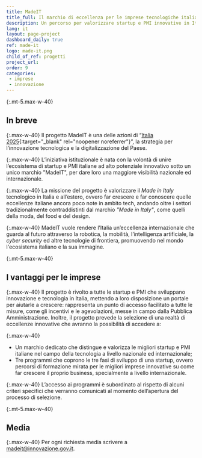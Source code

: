 ```yaml
---
title: MadeIT
title_full: Il marchio di eccellenza per le imprese tecnologiche italiane
description: Un percorso per valorizzare startup e PMI innovative in Italia e all’estero
lang: it
layout: page-project
dashboard_daily: true
ref: made-it
logo: made-it.png
child_of_ref: progetti
project_url: 
order: 9
categories:
 - imprese
 - innovazione
---
```


{:.mt-5.max-w-40}
## In breve

{:.max-w-40}
Il progetto MadeIT è una delle azioni di “[Italia 2025](https://innovazione.gov.it/presentazione-piano-innovazione/){:target="_blank" rel="noopener noreferrer"}”, la strategia per l’innovazione tecnologica e la digitalizzazione del Paese.

{:.max-w-40}
L’iniziativa istituzionale è nata con la volontà di unire l’ecosistema di startup e PMI italiane ad alto potenziale innovativo sotto un unico marchio "MadeIT", per dare loro una maggiore visibilità nazionale ed internazionale.

{:.max-w-40}
La missione del progetto è valorizzare il _Made in Italy_ tecnologico in Italia e all’estero, ovvero far crescere e far conoscere quelle eccellenze italiane ancora poco note in ambito tech, andando oltre i settori tradizionalmente contraddistinti dal marchio _"Made in Italy"_, come quelli della moda, del food e del design.

{:.max-w-40}
MadeIT vuole rendere l’Italia un’eccellenza internazionale che guarda al futuro attraverso la robotica, la mobilità, l’intelligenza artificiale, la _cyber security_ ed altre tecnologie di frontiera, promuovendo nel mondo l'ecosistema italiano e la sua immagine. 

{:.mt-5.max-w-40}
## I vantaggi per le imprese

{:.max-w-40}
Il progetto è rivolto a tutte le startup e PMI che sviluppano innovazione e tecnologia in Italia, mettendo a loro disposizione un portale per aiutarle a crescere: rappresenta un punto di accesso facilitato a tutte le misure, come gli incentivi e le agevolazioni, messe in campo dalla Pubblica Amministrazione. Inoltre, il progetto prevede la selezione di una realtà di eccellenze innovative che avranno la possibilità di accedere a:

{:.max-w-40}
* Un marchio dedicato che distingue e valorizza le migliori startup e PMI italiane nel campo della tecnologia a livello nazionale ed internazionale;
* Tre programmi che coprono le tre fasi di sviluppo di una startup, ovvero percorsi di formazione mirata per le migliori imprese innovative su come far crescere il proprio business, specialmente a livello internazionale.

{:.max-w-40}
L’accesso  ai programmi è subordinato al rispetto di alcuni criteri specifici che verranno comunicati al momento dell’apertura del processo di selezione.

{:.mt-5.max-w-40}
## Media

{:.max-w-40}
Per ogni richiesta media scrivere a [madeit@innovazione.gov.it](mailto:madeit@innovazione.gov.it).
